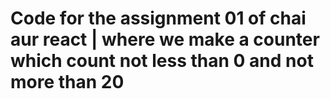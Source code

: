 # Code for the assignment 01 of chai aur react | where we make a counter which count not less than 0 and not more than 20
